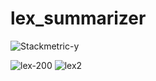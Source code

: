 
# lex_summarizer

![Stackmetric-y](https://user-images.githubusercontent.com/81205746/156063363-9825eea8-770a-4372-a044-3cb3c05cb2ed.png)

![lex-200](https://user-images.githubusercontent.com/81205746/156063598-62680704-f347-4cf9-9353-87ff02d9d6bb.png)
![lex2](https://user-images.githubusercontent.com/81205746/156063693-22aadfff-c668-47eb-b3ae-610b39d0a649.png=100x100)
